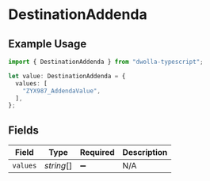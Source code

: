# DestinationAddenda

## Example Usage

```typescript
import { DestinationAddenda } from "dwolla-typescript";

let value: DestinationAddenda = {
  values: [
    "ZYX987_AddendaValue",
  ],
};
```

## Fields

| Field              | Type               | Required           | Description        |
| ------------------ | ------------------ | ------------------ | ------------------ |
| `values`           | *string*[]         | :heavy_minus_sign: | N/A                |